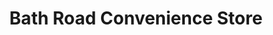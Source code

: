 ---
title: "Bath Road Convenience Store"
url: /kettering/bath-road-convenience-store/
shop: convenience
---